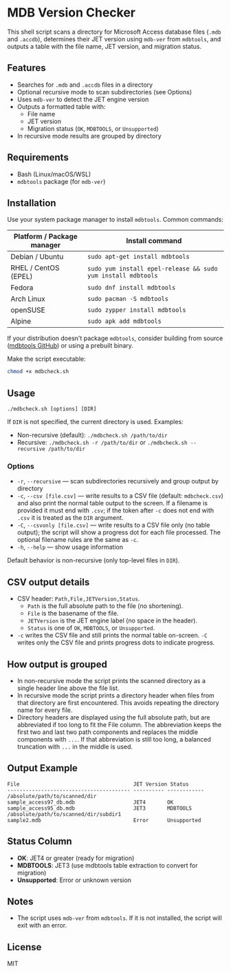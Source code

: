 # MDB Version Checker

This shell script scans a directory for Microsoft Access database files (`.mdb` and `.accdb`), determines their JET version using `mdb-ver` from `mdbtools`, and outputs a table with the file name, JET version, and migration status.

## Features
- Searches for `.mdb` and `.accdb` files in a directory
- Optional recursive mode to scan subdirectories (see Options)
- Uses `mdb-ver` to detect the JET engine version
- Outputs a formatted table with:
  - File name
  - JET version
  - Migration status (`OK`, `MDBTOOLS`, or `Unsupported`)
- In recursive mode results are grouped by directory

## Requirements
- Bash (Linux/macOS/WSL)
- `mdbtools` package (for `mdb-ver`)

## Installation
Use your system package manager to install `mdbtools`. Common commands:

| Platform / Package manager | Install command |
|---|---|
| Debian / Ubuntu | `sudo apt-get install mdbtools` |
| RHEL / CentOS (EPEL) | `sudo yum install epel-release && sudo yum install mdbtools` |
| Fedora | `sudo dnf install mdbtools` |
| Arch Linux | `sudo pacman -S mdbtools` |
| openSUSE | `sudo zypper install mdbtools` |
| Alpine | `sudo apk add mdbtools` |

If your distribution doesn't package `mdbtools`, consider building from source ([mdbtools GitHub](https://github.com/mdbtools/mdbtools)) or using a prebuilt binary.

Make the script executable:

```sh
chmod +x mdbcheck.sh
```

## Usage
```
./mdbcheck.sh [options] [DIR]
```

If `DIR` is not specified, the current directory is used. Examples:

- Non-recursive (default): `./mdbcheck.sh /path/to/dir`
- Recursive: `./mdbcheck.sh -r /path/to/dir` or `./mdbcheck.sh --recursive /path/to/dir`

### Options
- `-r`, `--recursive` — scan subdirectories recursively and group output by directory
- `-c`, `--csv [file.csv]` — write results to a CSV file (default: `mdbcheck.csv`) and also print the normal table output to the screen. If a filename is provided it must end with `.csv`; if the token after `-c` does not end with `.csv` it is treated as the `DIR` argument.
- `-C`, `--csvonly [file.csv]` — write results to a CSV file only (no table output); the script will show a progress dot for each file processed. The optional filename rules are the same as `-c`.
- `-h`, `--help` — show usage information

Default behavior is non-recursive (only top-level files in `DIR`).

## CSV output details
- CSV header: `Path,File,JETVersion,Status`.
  - `Path` is the full absolute path to the file (no shortening).
  - `File` is the basename of the file.
  - `JETVersion` is the JET engine label (no space in the header).
  - `Status` is one of `OK`, `MDBTOOLS`, or `Unsupported`.
- `-c` writes the CSV file and still prints the normal table on-screen. `-C` writes only the CSV file and prints progress dots to indicate progress.

## How output is grouped
- In non-recursive mode the script prints the scanned directory as a single header line above the file list.
- In recursive mode the script prints a directory header when files from that directory are first encountered. This avoids repeating the directory name for every file.
- Directory headers are displayed using the full absolute path, but are abbreviated if too long to fit the File column. The abbreviation keeps the first two and last two path components and replaces the middle components with `...`. If that abbreviation is still too long, a balanced truncation with `...` in the middle is used.

## Output Example
```
File                                     JET Version Status      
---------------------------------------- ---------- ------------
/absolute/path/to/scanned/dir
sample_access97_db.mdb                   JET4       OK          
sample_access95_db.mdb                   JET3       MDBTOOLS    
/absolute/path/to/scanned/dir/subdir1
sample2.mdb                              Error      Unsupported 
```

## Status Column
- **OK**: JET4 or greater (ready for migration)
- **MDBTOOLS**: JET3 (use mdbtools table extraction to convert for migration)
- **Unsupported**: Error or unknown version

## Notes
- The script uses `mdb-ver` from `mdbtools`. If it is not installed, the script will exit with an error.

## License
MIT
